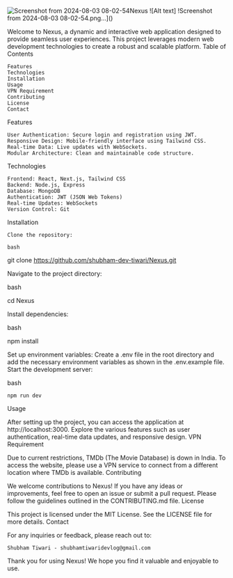 ![Screenshot from 2024-08-03 08-02-54](https://github.com/user-attachments/assets/71c3ac01-e9bd-4dc0-bd07-4d5da758d48f)Nexus
![Alt text] !Screenshot from 2024-08-03 08-02-54.png…]()




Welcome to Nexus, a dynamic and interactive web application designed to provide seamless user experiences. This project leverages modern web development technologies to create a robust and scalable platform.
Table of Contents

    Features
    Technologies
    Installation
    Usage
    VPN Requirement
    Contributing
    License
    Contact

Features

    User Authentication: Secure login and registration using JWT.
    Responsive Design: Mobile-friendly interface using Tailwind CSS.
    Real-time Data: Live updates with WebSockets.
    Modular Architecture: Clean and maintainable code structure.

Technologies

    Frontend: React, Next.js, Tailwind CSS
    Backend: Node.js, Express
    Database: MongoDB
    Authentication: JWT (JSON Web Tokens)
    Real-time Updates: WebSockets
    Version Control: Git

Installation

    Clone the repository:

    bash

git clone https://github.com/shubham-dev-tiwari/Nexus.git

Navigate to the project directory:

bash

cd Nexus

Install dependencies:

bash

npm install

Set up environment variables:
Create a .env file in the root directory and add the necessary environment variables as shown in the .env.example file.
Start the development server:

bash

    npm run dev

Usage

After setting up the project, you can access the application at http://localhost:3000. Explore the various features such as user authentication, real-time data updates, and responsive design.
VPN Requirement

Due to current restrictions, TMDb (The Movie Database) is down in India. To access the website, please use a VPN service to connect from a different location where TMDb is available.
Contributing

We welcome contributions to Nexus! If you have any ideas or improvements, feel free to open an issue or submit a pull request. Please follow the guidelines outlined in the CONTRIBUTING.md file.
License

This project is licensed under the MIT License. See the LICENSE file for more details.
Contact

For any inquiries or feedback, please reach out to:

    Shubham Tiwari - shubhamtiwaridevlog@gmail.com

Thank you for using Nexus! We hope you find it valuable and enjoyable to use.
